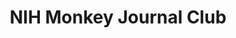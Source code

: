 ---
title: "NIH Monkey Journal Club"
project_id: 
conf_date: 2006-03-06
conference_id: ""
presenters:
   - peter_bandettini
summary: "<p>NIH Monkey Journal Club</p>"
file: /assets/presentations/T183.ppt
filename: T183.ppt
layout: presentation
---